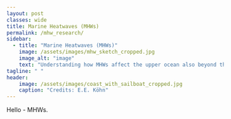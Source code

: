 ```yaml
---
layout: post
classes: wide
title: Marine Heatwaves (MHWs)
permalink: /mhw_research/
sidebar: 
  - title: "Marine Heatwaves (MHWs)"
    image: /assets/images/mhw_sketch_cropped.jpg
    image_alt: "image"
    text: "Understanding how MHWs affect the upper ocean also beyond the sea surface."
tagline: " "
header:
    image: /assets/images/coast_with_sailboat_cropped.jpg
    caption: "Credits: E.E. Köhn"
---
```


Hello - MHWs.